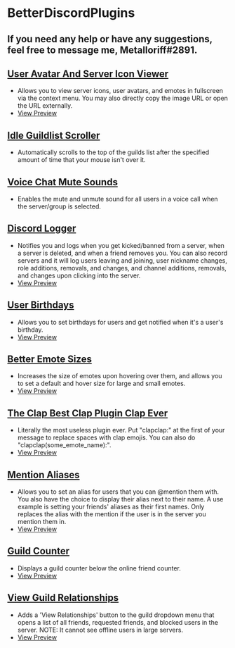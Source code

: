 # BetterDiscordPlugins


## If you need any help or have any suggestions, feel free to message me, Metalloriff#2891.


## [User Avatar And Server Icon Viewer](https://github.com/Metalloriff/BetterDiscordPlugins/blob/master/AvatarIconViewer.plugin.js)
- Allows you to view server icons, user avatars, and emotes in fullscreen via the context menu. You may also directly copy the image URL or open the URL externally.
- [View Preview](https://imgur.com/a/pPGxG)

## [Idle Guildlist Scroller](https://github.com/Metalloriff/BetterDiscordPlugins/blob/master/IdleGuildlistScroller.plugin.js)
- Automatically scrolls to the top of the guilds list after the specified amount of time that your mouse isn't over it.

## [Voice Chat Mute Sounds](https://github.com/Metalloriff/BetterDiscordPlugins/blob/master/VCMuteSounds.plugin.js)
- Enables the mute and unmute sound for all users in a voice call when the server/group is selected.

## [Discord Logger](https://github.com/Metalloriff/BetterDiscordPlugins/blob/master/DiscordLogger.plugin.js)
- Notifies you and logs when you get kicked/banned from a server, when a server is deleted, and when a friend removes you. You can also record servers and it will log users leaving and joining, user nickname changes, role additions, removals, and changes, and channel additions, removals, and changes upon clicking into the server.
- [View Preview](https://imgur.com/a/R95Hi)

## [User Birthdays](https://github.com/Metalloriff/BetterDiscordPlugins/blob/master/UserBirthdays.plugin.js)
- Allows you to set birthdays for users and get notified when it's a user's birthday.
- [View Preview](https://imgur.com/a/ydrqP)

## [Better Emote Sizes](https://github.com/Metalloriff/BetterDiscordPlugins/blob/master/BetterEmoteSizes.plugin.js)
- Increases the size of emotes upon hovering over them, and allows you to set a default and hover size for large and small emotes.
- [View Preview](https://imgur.com/a/r197T)

## [The Clap Best Clap Plugin Clap Ever](https://github.com/Metalloriff/BetterDiscordPlugins/blob/master/TheClapBestClapPluginClapEver.plugin.js)
- Literally the most useless plugin ever. Put "clapclap:" at the first of your message to replace spaces with clap emojis. You can also do "clapclap(some_emote_name):".
- [View Preview](https://imgur.com/a/9nGWn)

## [Mention Aliases](https://github.com/Metalloriff/BetterDiscordPlugins/blob/master/MentionAliases.plugin.js)
- Allows you to set an alias for users that you can @mention them with. You also have the choice to display their alias next to their name. A use example is setting your friends' aliases as their first names. Only replaces the alias with the mention if the user is in the server you mention them in.
- [View Preview](https://imgur.com/a/vJ3Gh)

## [Guild Counter](https://github.com/Metalloriff/BetterDiscordPlugins/blob/master/GuildCounter.plugin.js)
- Displays a guild counter below the online friend counter.
- [View Preview](https://i.imgur.com/328NvYq.png)

## [View Guild Relationships](https://github.com/Metalloriff/BetterDiscordPlugins/blob/master/ViewGuildRelationships.plugin.js)
- Adds a 'View Relationships' button to the guild dropdown menu that opens a list of all friends, requested friends, and blocked users in the server. NOTE: It cannot see offline users in large servers.
- [View Preview](https://imgur.com/a/agdcU)
